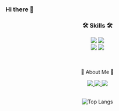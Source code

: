 ### Hi there 👋

<div align=center>
	<h3>🛠 Skills 🛠</h3>
</div>
<div align="center">
	<img src="https://img.shields.io/badge/Java-007396?style=flat&logo=Conda-Forge&logoColor=white" />
	<img src="https://img.shields.io/badge/C/C++-00599C?style=flat&logo=C&logoColor=white" />
	<br>
	<img src="https://img.shields.io/badge/Spring-6DB33F?style=flat&logo=Spring&logoColor=white" />
	<img src="https://img.shields.io/badge/MySQL-4479A1?style=flat&logo=MySQL&logoColor=white" />
</div>
<br>
<br>
<div align=center>
	<p>🎨 About Me 🎨</p>
</div>
<div align=center>
	<a href="https://krchoish.tistory.com/">
		<img src="https://img.shields.io/badge/Tistory-FF9800?style=flat&logo=Tistory&logoColor=white" />
	</a>
	<a href="mailto:tmdgjs7495@korea.ac.kr">
		<img src="https://img.shields.io/badge/Mail-30B980?style=flat&logo=Gmail&logoColor=white" />
	</a>
	<a href="https://solved.ac/audtmd7495/">
		<img src="http://mazassumnida.wtf/api/mini/generate_badge?boj=audtmd7495" />
	</a>
	<br>
	<br>
</div>
<div align=center>
	
![Top Langs](https://github-readme-stats.vercel.app/api/top-langs/?username=KoreaCSH&layout=compact)
 
</div>


<!--
**KoreaCSH/KoreaCSH** is a ✨ _special_ ✨ repository because its `README.md` (this file) appears on your GitHub profile.

Here are some ideas to get you started:

- 🔭 I’m currently working on ...
- 🌱 I’m currently learning ...
- 👯 I’m looking to collaborate on ...
- 🤔 I’m looking for help with ...
- 💬 Ask me about ...
- 📫 How to reach me: ...
- 😄 Pronouns: ...
- ⚡ Fun fact: ...
-->
